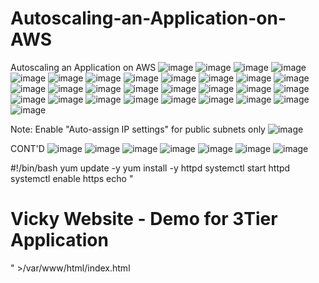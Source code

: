 # Autoscaling-an-Application-on-AWS
Autoscaling an Application on AWS
![image](https://user-images.githubusercontent.com/99332618/233861905-9a27cbc6-eb8e-498c-b8fc-104e69128c60.png)
![image](https://user-images.githubusercontent.com/99332618/233861950-64949d12-d021-41f4-b800-aa0a108fd384.png)
![image](https://user-images.githubusercontent.com/99332618/233862834-1cb37b88-169d-4b24-8eb0-6d885dd0479b.png)
![image](https://user-images.githubusercontent.com/99332618/233862883-17d1f4f9-60f1-4078-a35b-bd18236c7f48.png)
![image](https://user-images.githubusercontent.com/99332618/233862998-b715d632-bbe6-4e30-b650-674868b60fb6.png)
![image](https://user-images.githubusercontent.com/99332618/233864290-2a02199a-e806-4ba6-9709-ae0b83a2e6f9.png)
![image](https://user-images.githubusercontent.com/99332618/233864332-42823069-aa28-4bb5-a75c-e686d4595a22.png)
![image](https://user-images.githubusercontent.com/99332618/233864388-bc2bd659-8ed8-43f3-aaf7-5d10b067bd8b.png)
![image](https://user-images.githubusercontent.com/99332618/233864441-dc653b0a-cb6f-43ca-9d2e-3eadda9a055a.png)
![image](https://user-images.githubusercontent.com/99332618/233864658-6896d51c-b139-406d-9b2a-d6c7e66b297a.png)
![image](https://user-images.githubusercontent.com/99332618/233864701-ed7be1ed-8d6a-4ef8-b013-26dbadd3f959.png)
![image](https://user-images.githubusercontent.com/99332618/233864745-682f8650-ee56-42a2-9000-09a2528da22c.png)
![image](https://user-images.githubusercontent.com/99332618/233865061-fb160513-8ba0-464f-b89c-a47ff2976a7f.png)
![image](https://user-images.githubusercontent.com/99332618/233865244-82af0a8c-a763-4f7a-bcf0-9f774900e1e7.png)
![image](https://user-images.githubusercontent.com/99332618/233865379-d52bc770-9521-4fd1-9312-62f6a81405de.png)
![image](https://user-images.githubusercontent.com/99332618/233865799-ecbee919-cc6c-42d2-92e4-83c0ad87fde8.png)
![image](https://user-images.githubusercontent.com/99332618/233865876-b835538c-bfe9-4178-8efb-204da08c5b16.png)
![image](https://user-images.githubusercontent.com/99332618/233865912-0974fa6c-bdb0-411a-95d2-da093eeac7d4.png)
![image](https://user-images.githubusercontent.com/99332618/233865946-27d2ed11-3f0f-4519-b3d2-4ce944700f42.png)
![image](https://user-images.githubusercontent.com/99332618/233866025-62beda01-4d06-4837-a027-0556b605ace0.png)
![image](https://user-images.githubusercontent.com/99332618/233866114-90d11298-1007-4c96-a7ee-9a156b5efbbd.png)
![image](https://user-images.githubusercontent.com/99332618/233866176-59277bbf-4379-4acf-9133-beeb7f787f21.png)
![image](https://user-images.githubusercontent.com/99332618/233866273-47ba6d46-2f65-49e6-93f9-2008db2ffdc4.png)
![image](https://user-images.githubusercontent.com/99332618/233866299-dd134182-7685-4cde-97c3-d3d12d46d49a.png)
![image](https://user-images.githubusercontent.com/99332618/233866342-fb3de414-8be8-42e2-be70-c33ef5623270.png)
![image](https://user-images.githubusercontent.com/99332618/233866541-5bbc2c7b-aee0-4858-b98c-ecc23a4d58b8.png)
![image](https://user-images.githubusercontent.com/99332618/233866630-ad2643ed-8658-4c87-9c3c-8a4b86bfea28.png)
![image](https://user-images.githubusercontent.com/99332618/233948076-9b988b3e-029c-44bc-b2ef-70f0db0be2a1.png)
![image](https://user-images.githubusercontent.com/99332618/233948232-5eca3c6b-3c95-4bbf-8f35-282e2ccb603e.png)

Note: Enable "Auto-assign IP settings" for public subnets only
![image](https://user-images.githubusercontent.com/99332618/233948342-8ca43100-82b8-4337-996e-5c6e070fb034.png)

CONT'D
![image](https://user-images.githubusercontent.com/99332618/233948925-74c1ef11-49ce-4372-b641-0c7c3de2fac3.png)
![image](https://user-images.githubusercontent.com/99332618/233950544-89ec8c38-e920-45bf-bca1-4d10e01e35b4.png)
![image](https://user-images.githubusercontent.com/99332618/233950610-7dc28520-f306-4d12-9104-689770628a3d.png)
![image](https://user-images.githubusercontent.com/99332618/233950695-b8914f54-e994-4207-b175-7aa2c0019bc2.png)
![image](https://user-images.githubusercontent.com/99332618/233950787-af0a9beb-3b1b-4f25-b2ce-4b025c9b9f5f.png)
![image](https://user-images.githubusercontent.com/99332618/233950860-283f80ca-a0fc-4393-9c52-93d544ab6e79.png)
![image](https://user-images.githubusercontent.com/99332618/233950999-c87b8d7f-7faf-4fe0-a99a-7132c5b3b49a.png)

#!/bin/bash
yum update -y
yum install -y httpd
systemctl start httpd
systemctl enable https
echo "<html><body><h1>Vicky Website - Demo for 3Tier Application</h1></body></html>" >/var/www/html/index.html

